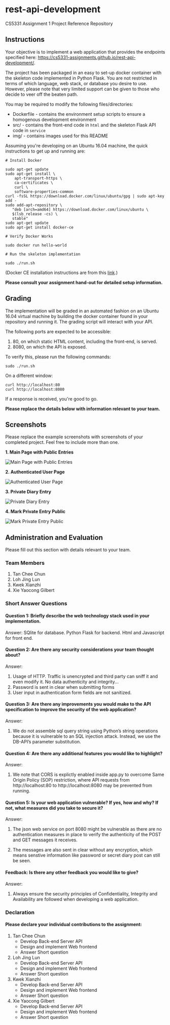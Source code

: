 # rest-api-development

CS5331 Assignment 1 Project Reference Repository

## Instructions

Your objective is to implement a web application that provides the endpoints
specified here: https://cs5331-assignments.github.io/rest-api-development/.

The project has been packaged in an easy to set-up docker container with the
skeleton code implemented in Python Flask. You are not restricted in terms of
which language, web stack, or database you desire to use. However, please note
that very limited support can be given to those who decide to veer off the
beaten path.

You may be required to modify the following files/directories:

- Dockerfile - contains the environment setup scripts to ensure a homogenous
  development environment
- src/ - contains the front-end code in `html` and the skeleton Flask API code
  in `service`
- img/ - contains images used for this README

Assuming you're developing on an Ubuntu 16.04 machine, the quick instructions
to get up and running are:

```
# Install Docker

sudo apt-get update
sudo apt-get install \
    apt-transport-https \
    ca-certificates \
    curl \
    software-properties-common
curl -fsSL https://download.docker.com/linux/ubuntu/gpg | sudo apt-key add -
sudo add-apt-repository \
   "deb [arch=amd64] https://download.docker.com/linux/ubuntu \
   $(lsb_release -cs) \
   stable"
sudo apt-get update
sudo apt-get install docker-ce

# Verify Docker Works

sudo docker run hello-world

# Run the skeleton implementation

sudo ./run.sh
```

(Docker CE installation instructions are from this
[link](https://docs.docker.com/install/linux/docker-ce/ubuntu/#install-using-the-repository).)

**Please consult your assignment hand-out for detailed setup information.**

## Grading

The implementation will be graded in an automated fashion on an Ubuntu 16.04
virtual machine by building the docker container found in your repository and
running it. The grading script will interact with your API.

The following ports are expected to be accessible:

1. 80, on which static HTML content, including the front-end, is served.
2. 8080, on which the API is exposed.

To verify this, please run the following commands:

```
sudo ./run.sh
```

On a different window:

```
curl http://localhost:80
curl http://localhost:8080
```

If a response is received, you're good to go.

**Please replace the details below with information relevant to your team.**

## Screenshots

Please replace the example screenshots with screenshots of your completed
project. Feel free to include more than one.

**1. Main Page with Public Entries**

![Main Page with Public Entries](./img/main.png)

**2. Authenticated User Page**

![Authenticated User Page](./img/authenticated_user.png)

**3. Private Diary Entry**

![Private Diary Entry](./img/private_entry.png)

**4. Mark Private Entry Public**

![Mark Private Entry Public](./img/public_entry.png)

## Administration and Evaluation

Please fill out this section with details relevant to your team.

### Team Members

1. Tan Chee Chun
2. Loh Jing Lun
3. Kwek Xianzhi
4. Xie Yaocong Gilbert

### Short Answer Questions

#### Question 1: Briefly describe the web technology stack used in your implementation.

Answer: SQlite for database. Python Flask for backend. Html and Javascript for front end.

#### Question 2: Are there any security considerations your team thought about?

Answer: 

1. Usage of HTTP. Traffic is unencrypted and third party can sniff it and even modify it. No data authenticity and integrity...  
2. Password is sent in clear when submitting forms
3. User input in authentication form fields are not sanitized.

#### Question 3: Are there any improvements you would make to the API specification to improve the security of the web application?

Answer: 
1. We do not assemble sql query string using Python’s string operations because it is vulnerable to an SQL injection attack. Instead, we use the DB-API’s parameter substitution.

#### Question 4: Are there any additional features you would like to highlight?

Answer:
1. We note that CORS is explictly enabled inside app.py to overcome Same Origin Policy (SOP) restriction, where API requests from http://localhost:80 to http://localhost:8080 may be prevented from running.

#### Question 5: Is your web application vulnerable? If yes, how and why? If not, what measures did you take to secure it?

Answer:
1. The json web service on port 8080 might be vulnerable as there are no authentication measures in place to verify the authenticity of the POST and GET messages it receives.

2. The messages are also sent in clear without any encryption, which means senstive information like password or secret diary post can still be seen.

#### Feedback: Is there any other feedback you would like to give?

Answer:
1. Always ensure the security principles of Confidentiality, Integrity and Availability are followed when developing a web application.

### Declaration

#### Please declare your individual contributions to the assignment:

1. Tan Chee Chun
	- Develop Back-end Server API
	- Design and implement Web frontend 
	- Answer Short question
2. Loh Jing Lun
	- Develop Back-end Server API
	- Design and implement Web frontend 
	- Answer Short question
3. Kwek Xianzhi
	- Develop Back-end Server API
	- Design and implement Web frontend 
	- Answer Short question
4. Xie Yaocong Gilbert
	- Develop Back-end Server API
	- Design and implement Web frontend 
	- Answer Short question


